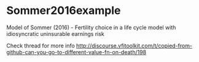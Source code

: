 # Sommer2016example
Model of Sommer (2016) - Fertility choice in a life cycle model with idiosyncratic uninsurable earnings risk

Check thread for more info
http://discourse.vfitoolkit.com/t/copied-from-github-can-you-go-to-different-value-fn-on-death/198

